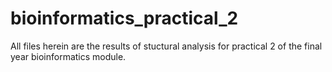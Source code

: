 # bioinformatics_practical_2

All files herein are the results of stuctural analysis for practical 2 of the final year bioinformatics module.

